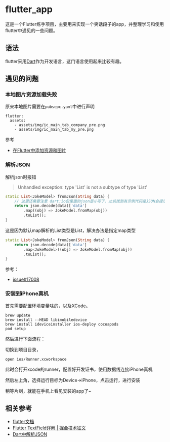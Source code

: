 # flutter_app

这是一个Flutter练手项目，主要用来实现一个笑话段子的app，并整理学习和使用flutter中遇见的一些问题。


## 语法
flutter采用[Dart](http://dart.goodev.org/)作为开发语言，这门语言使用起来比较有趣。

## 遇见的问题

### 本地图片资源加载失败
原来本地图片需要在`pubsepc.yaml`中进行声明

```
flutter:
  assets:
    - assets/img/ic_main_tab_company_pre.png
    - assets/img/ic_main_tab_my_pre.png
```

参考
* [在Flutter中添加资源和图片](https://flutterchina.club/assets-and-images/#from-packages)

### 解析JSON

解析json时报错
> Unhandled exception: type 'List<dynamic>' is not a subtype of type 'List<JokeModel>'
```dart
static List<JokeModel> fromJson(String data) {
    // 这里还需要注意 dart:io包里面的json是小写了，之前找到有示例代码是JSON会提示undefined
    return json.decode(data)['data']
        .map((obj) => JokeModel.fromMap(obj))
        .toList();
}
```
这是因为默认map解析的List类型是List<dynamic>，解决办法是指定map类型

```dart
static List<JokeModel> fromJson(String data) {
    return json.decode(data)['data']
        .map<JokeModel>((obj) => JokeModel.fromMap(obj))
        .toList();
}
```
参考：
* [issue#17008](https://github.com/flutter/flutter/issues/17008)

### 安装到iPhone真机

首先需要配置环境变量啥的，以及XCode。
```
brew update
brew install --HEAD libimobiledevice
brew install ideviceinstaller ios-deploy cocoapods
pod setup
```
然后进行下面流程：

切换到项目目录，
```
open ios/Runner.xcworkspace
```

此时会打开xcode的runner，配置好开发证书，使用数据线连接iPhone真机

然后左上角，选择运行目标为Device->iPhone，点击运行，进行安装

稍等片刻，就能在手机上看见安装的app了~

## 相关参考
* [flutter文档](https://flutter.io/)
* [Flutter TextField详解 | 掘金技术征文](https://juejin.im/post/5b6bdb406fb9a04f89785cb5)
* [Dart中解析JSON](https://juejin.im/post/5b5d782ae51d45191c7e7fb3)